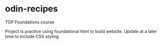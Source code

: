 # odin-recipes
TOP Foundations course

Project is practice using foundational html to build website.
Update at a later time to include CSS styling